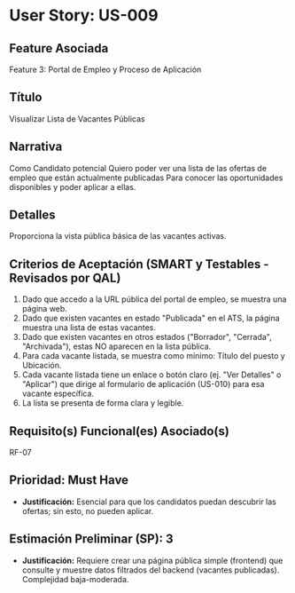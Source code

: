 # User Story: US-009

## Feature Asociada
Feature 3: Portal de Empleo y Proceso de Aplicación

## Título
Visualizar Lista de Vacantes Públicas

## Narrativa
Como Candidato potencial
Quiero poder ver una lista de las ofertas de empleo que están actualmente publicadas
Para conocer las oportunidades disponibles y poder aplicar a ellas.

## Detalles
Proporciona la vista pública básica de las vacantes activas.

## Criterios de Aceptación (SMART y Testables - Revisados por QAL)
1.  Dado que accedo a la URL pública del portal de empleo, se muestra una página web.
2.  Dado que existen vacantes en estado "Publicada" en el ATS, la página muestra una lista de estas vacantes.
3.  Dado que existen vacantes en otros estados ("Borrador", "Cerrada", "Archivada"), estas NO aparecen en la lista pública.
4.  Para cada vacante listada, se muestra como mínimo: Título del puesto y Ubicación.
5.  Cada vacante listada tiene un enlace o botón claro (ej. "Ver Detalles" o "Aplicar") que dirige al formulario de aplicación (US-010) para esa vacante específica.
6.  La lista se presenta de forma clara y legible.

## Requisito(s) Funcional(es) Asociado(s)
RF-07

## Prioridad: Must Have
* **Justificación:** Esencial para que los candidatos puedan descubrir las ofertas; sin esto, no pueden aplicar.

## Estimación Preliminar (SP): 3
* **Justificación:** Requiere crear una página pública simple (frontend) que consulte y muestre datos filtrados del backend (vacantes publicadas). Complejidad baja-moderada.